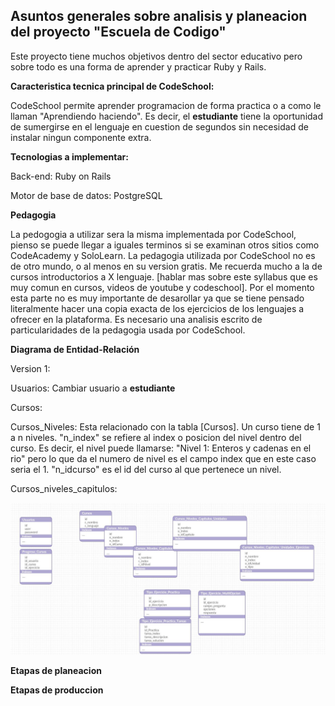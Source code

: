 Asuntos generales sobre analisis y planeacion del proyecto "Escuela de Codigo"
-------------

Este proyecto tiene muchos objetivos dentro del sector educativo pero sobre todo es una forma de aprender y practicar Ruby y Rails. 

**Caracteristica tecnica principal de CodeSchool:**

CodeSchool permite aprender programacion de forma practica o a como le llaman "Aprendiendo haciendo". Es decir, el **estudiante** tiene la oportunidad de sumergirse en el lenguaje en cuestion de segundos sin necesidad de instalar ningun componente extra. 

**Tecnologias a implementar:**

Back-end: Ruby on Rails

Motor de base de datos: PostgreSQL

**Pedagogia**

La pedogogia a utilizar sera la misma implementada por CodeSchool, pienso se puede llegar a iguales terminos si se examinan otros sitios como CodeAcademy y SoloLearn. La pedagogia utilizada por CodeSchool no es de otro mundo, o al menos en su version gratis. Me recuerda mucho a la de cursos introductorios a X lenguaje. [hablar mas sobre este syllabus que es muy comun en cursos, videos de youtube y codeschool]. Por el momento esta parte no es muy importante de desarollar ya que se tiene pensado literalmente hacer una copia exacta de los ejercicios de los lenguajes a ofrecer en la plataforma.  Es necesario una analisis escrito de particularidades de la pedagogia usada por CodeSchool. 

**Diagrama de Entidad-Relación**


Version 1:

Usuarios: Cambiar usuario a **estudiante**

Cursos:

Cursos_Niveles: Esta relacionado con la tabla [Cursos]. Un curso tiene de 1 a n niveles. "n_index" se refiere al index o posicion del nivel dentro del curso. Es decir, el nivel puede llamarse: "Nivel 1: Enteros y cadenas en el rio" pero lo que da el numero de nivel es el campo index que en este caso seria el 1. "n_idcurso" es el id del curso al que pertenece un nivel. 

Cursos_niveles_capitulos:





![Alt text](https://github.com/elnikita/Escuela_de_codigo/blob/master/diagrama.jpg?raw=true "Diagrama")


**Etapas de planeacion**

**Etapas de produccion**
